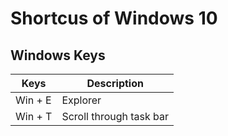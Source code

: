 # Shortcus of Windows 10

## Windows Keys
|Keys|Description|
|---|---|
|Win + E|Explorer|
|Win + T|Scroll through task bar|

